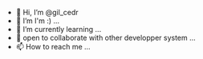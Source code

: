 - 👋 Hi, I’m @gil_cedr
- 👀 I’m I'm :) ...
- 🌱 I’m currently learning ...
- 💞️ open to collaborate with other developper system ...
- 📫 How to reach me ...

<!---
bypasssss/bypasssss is a ✨ special ✨ repository because its `README.md` (this file) appears on your GitHub profile.
You can click the Preview link to take a look at your changes.
--->
